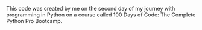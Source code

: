 This code was created by me on the second day of my journey with programming in Python on a course called 100 Days of Code: The Complete Python Pro Bootcamp.
